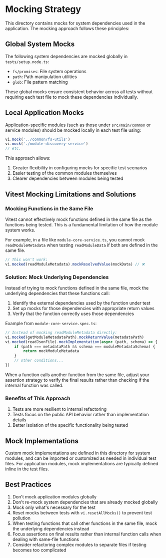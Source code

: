 # Mocking Strategy

This directory contains mocks for system dependencies used in the application. The mocking approach follows these principles:

## Global System Mocks

The following system dependencies are mocked globally in `tests/setup.node.ts`:

- `fs/promises`: File system operations
- `path`: Path manipulation utilities
- `glob`: File pattern matching

These global mocks ensure consistent behavior across all tests without requiring each test file to mock these dependencies individually.

## Local Application Mocks

Application-specific modules (such as those under `src/main/common` or service modules) should be mocked locally in each test file using:

```typescript
vi.mock('../common/fs-utils')
vi.mock('./module-discovery-service')
// etc.
```

This approach allows:

1. Greater flexibility in configuring mocks for specific test scenarios
2. Easier testing of the common modules themselves
3. Clearer dependencies between modules being tested

## Vitest Mocking Limitations and Solutions

### Mocking Functions in the Same File

Vitest cannot effectively mock functions defined in the same file as the functions being tested. This is a fundamental limitation of how the module system works.

For example, in a file like `module-core-service.ts`, you cannot mock `readModuleMetadata` when testing `readModuleData` if both are defined in the same file.

```typescript
// This won't work:
vi.mocked(readModuleMetadata).mockResolvedValue(mockData) // ❌
```

### Solution: Mock Underlying Dependencies

Instead of trying to mock functions defined in the same file, mock the underlying dependencies that these functions call:

1. Identify the external dependencies used by the function under test
2. Set up mocks for those dependencies with appropriate return values
3. Verify that the function correctly uses those dependencies

Example from `module-core-service.spec.ts`:

```typescript
// Instead of mocking readModuleMetadata directly:
vi.mocked(getModuleMetadataPath).mockReturnValue(metadataPath)
vi.mocked(readJsonFile).mockImplementation(async (path, schema) => {
    if (path === metadataPath && schema === moduleMetadataSchema) {
        return mockModuleMetadata
    }
    // other conditions...
})
```

When a function calls another function from the same file, adjust your assertion strategy to verify the final results rather than checking if the internal function was called.

### Benefits of This Approach

1. Tests are more resilient to internal refactoring
2. Tests focus on the public API behavior rather than implementation details
3. Better isolation of the specific functionality being tested

## Mock Implementations

Custom mock implementations are defined in this directory for system modules, and can be imported or customized as needed in individual test files. For application modules, mock implementations are typically defined inline in the test files.

## Best Practices

1. Don't mock application modules globally
2. Don't re-mock system dependencies that are already mocked globally
3. Mock only what's necessary for the test
4. Reset mocks between tests with `vi.resetAllMocks()` to prevent test pollution
5. When testing functions that call other functions in the same file, mock the underlying dependencies instead
6. Focus assertions on final results rather than internal function calls when dealing with same-file functions
7. Consider refactoring complex modules to separate files if testing becomes too complicated
